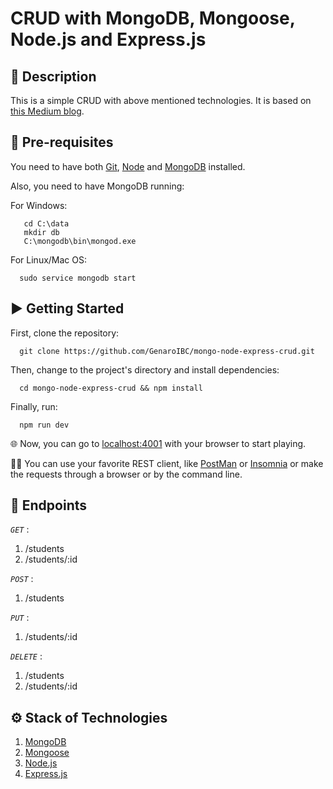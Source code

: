 # CRUD with MongoDB, Mongoose, Node.js and Express.js

## 📑 Description

This is a simple CRUD with above mentioned technologies. It is based on [this Medium blog](https://rexben.medium.com/getting-started-with-mongodb-mongoose-2a6acbc34dd4).

## 📜 Pre-requisites

You need to have both [Git](https://git-scm.com/), [Node](https://nodejs.org/) and [MongoDB](https://www.mongodb.com/try/download/community) installed.

Also, you need to have MongoDB running:

For Windows:

```shell
   cd C:\data
   mkdir db
   C:\mongodb\bin\mongod.exe
```

For Linux/Mac OS:

```shell
  sudo service mongodb start
```

## ▶️ Getting Started

First, clone the repository:

```shell
  git clone https://github.com/GenaroIBC/mongo-node-express-crud.git
```

Then, change to the project's directory and install dependencies:

```shell
  cd mongo-node-express-crud && npm install
```

Finally, run:

```shell
  npm run dev
```

🌐 Now, you can go to [localhost:4001](http://localhost:4001) with your browser to start playing.

👨‍💻️ You can use your favorite REST client, like [PostMan](https://www.postman.com/) or [Insomnia](https://insomnia.rest/download) or make the requests through a browser or by the command line.

## 🚀 Endpoints

_`GET`_ :

1. /students
1. /students/:id

_`POST`_ :

1. /students

_`PUT`_ :

1. /students/:id

_`DELETE`_ :

1. /students
1. /students/:id

## ⚙️ Stack of Technologies

1. [MongoDB](https://www.mongodb.com/)
2. [Mongoose](https://mongoosejs.com/)
3. [Node.js](https://nodejs.org/)
4. [Express.js](https://expressjs.com/)
